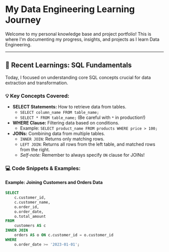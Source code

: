 # My Data Engineering Learning Journey

Welcome to my personal knowledge base and project portfolio! This is where I'm documenting my progress, insights, and projects as I learn Data Engineering.

---

## 🚀 Recent Learnings: SQL Fundamentals

Today, I focused on understanding core SQL concepts crucial for data extraction and transformation.

### 💡 Key Concepts Covered:

* **SELECT Statements:** How to retrieve data from tables.
    * `SELECT column_name FROM table_name;`
    * `SELECT * FROM table_name;` (Be careful with `*` in production!)
* **WHERE Clause:** Filtering data based on conditions.
    * Example: `SELECT product_name FROM products WHERE price > 100;`
* **JOINs:** Combining data from multiple tables.
    * `INNER JOIN`: Returns only matching rows.
    * `LEFT JOIN`: Returns all rows from the left table, and matched rows from the right.
    * *Self-note:* Remember to always specify `ON` clause for JOINs!

### 💻 Code Snippets & Examples:

#### Example: Joining Customers and Orders Data

```sql
SELECT
    c.customer_id,
    c.customer_name,
    o.order_id,
    o.order_date,
    o.total_amount
FROM
    customers AS c
INNER JOIN
    orders AS o ON c.customer_id = o.customer_id
WHERE
    o.order_date >= '2023-01-01';
